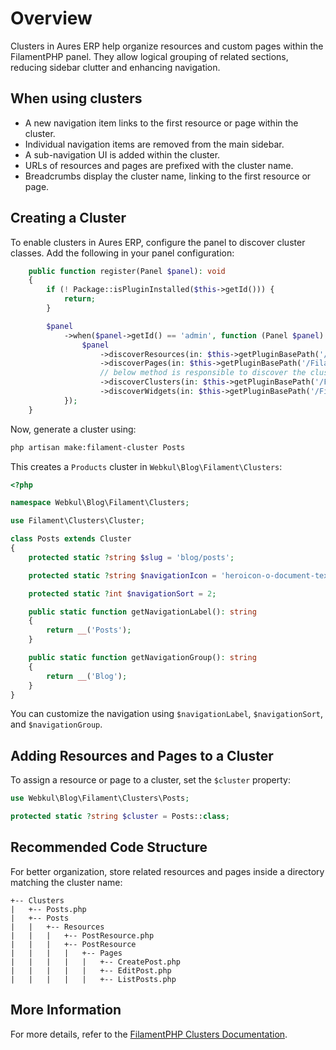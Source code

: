 # Overview

Clusters in Aures ERP help organize resources and custom pages within the FilamentPHP panel. They allow logical grouping of related sections, reducing sidebar clutter and enhancing navigation.

## When using clusters

- A new navigation item links to the first resource or page within the cluster.
- Individual navigation items are removed from the main sidebar.
- A sub-navigation UI is added within the cluster.
- URLs of resources and pages are prefixed with the cluster name.
- Breadcrumbs display the cluster name, linking to the first resource or page.

## Creating a Cluster

To enable clusters in Aures ERP, configure the panel to discover cluster classes. Add the following in your panel configuration:

```php
    public function register(Panel $panel): void
    {
        if (! Package::isPluginInstalled($this->getId())) {
            return;
        }

        $panel
            ->when($panel->getId() == 'admin', function (Panel $panel) {
                $panel
                    ->discoverResources(in: $this->getPluginBasePath('/Filament/Resources'), for: 'Webkul\\Blog\\Filament\\Resources')
                    ->discoverPages(in: $this->getPluginBasePath('/Filament/Pages'), for: 'Webkul\\Blog\\Filament\\Pages')
                    // below method is responsible to discover the clusters form blog plugin.
                    ->discoverClusters(in: $this->getPluginBasePath('/Filament/Clusters'), for: 'Webkul\\Blog\\Filament\\Clusters')
                    ->discoverWidgets(in: $this->getPluginBasePath('/Filament/Widgets'), for: 'Webkul\\Blog\\Filament\\Widgets');
            });
    }
```

Now, generate a cluster using:

```sh
php artisan make:filament-cluster Posts
```

This creates a `Products` cluster in `Webkul\Blog\Filament\Clusters`:

```php
<?php

namespace Webkul\Blog\Filament\Clusters;

use Filament\Clusters\Cluster;

class Posts extends Cluster
{
    protected static ?string $slug = 'blog/posts';

    protected static ?string $navigationIcon = 'heroicon-o-document-text';

    protected static ?int $navigationSort = 2;

    public static function getNavigationLabel(): string
    {
        return __('Posts');
    }

    public static function getNavigationGroup(): string
    {
        return __('Blog');
    }
}
```

You can customize the navigation using `$navigationLabel`, `$navigationSort`, and `$navigationGroup`.

## Adding Resources and Pages to a Cluster

To assign a resource or page to a cluster, set the `$cluster` property:

```php
use Webkul\Blog\Filament\Clusters\Posts;

protected static ?string $cluster = Posts::class;
```

## Recommended Code Structure

For better organization, store related resources and pages inside a directory matching the cluster name:

```
+-- Clusters
|   +-- Posts.php
|   +-- Posts
|   |   +-- Resources
|   |   |   +-- PostResource.php
|   |   |   +-- PostResource
|   |   |   |   +-- Pages
|   |   |   |   |   +-- CreatePost.php
|   |   |   |   |   +-- EditPost.php
|   |   |   |   |   +-- ListPosts.php
```

## More Information

For more details, refer to the <a href="https://filamentphp.com/docs/3.x/panels/clusters" rel="nofollow external noopener noreferrer" target="_blank">FilamentPHP Clusters Documentation</a>.
